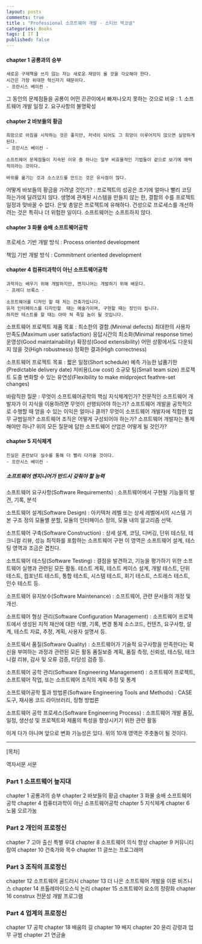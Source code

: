 ```yaml
---
layout: posts
comments: true
title : "Professional 소프트웨어 개발 - 스티브 맥코넬"
categories: Books
tags: [ IT ]
published: false
---
```


#### chapter 1 공룡과의 승부

```text
새로운 구제책을 쓰지 않는 자는 새로운 재앙이 올 것을 각오해야 한다.
시간은 가장 위대한 혁신자기 때문이다.
- 프란시스 베이컨 - 
```

그 동안의 문제점들을 공룡이 어떤 끈끈이에서 빠져나오지 못하는 것으로 비유
 : 1. 소프트웨어 개발 일정
   2. 요구사항의 불명확성

#### chapter 2 바보들의 황금

```text
희망으로 아침을 시작하는 것은 좋지만, 저녁이 되어도 그 희망이 이루어지지 않으면 실망하게 된다.
- 프란시스 베이컨 -
```

```text
소프트웨어 문제점들이 지속된 이유 중 하나는 일부 비효율적인 기법들이 겉으로 보기에 매력적이라는 것이다.
```

```text
바위를 옮기는 것과 소스코드를 만드는 것은 유사점이 많다.
```

어떻게 바보들의 황금을 가려낼 것인가?
 : 프로젝트의 성공은 초기에 얼마나 빨리 코딩하는가에 달려있지 않다.
   생명에 관계된 시스템을 만들지 않는 한, 결함의 수를 프로젝트 일정과 맞바꿀 수 없다.
   은빛 총알은 프로젝트에 유해하다.
   건성으로 프로세스를 개선하려는 것은 특히나 더 위험한 일이다.
   소프트웨어는 소프트하지 않다.

#### chapter 3 화물 숭배 소프트웨어공학

프로세스 기반 개발 방식
 : Process oriented development

책임 기반 개발 방식
 : Commitment oriented development

#### chapter 4 컴퓨터과학이 아닌 소프트웨어공학

```text
과학자는 배우기 위해 개발하지만, 엔지니어는 개발하기 위해 배운다.
- 프레디 브룩스 -
```

```text
소프트웨어를 디자인 할 때 저는 건축가입니다.
유저 인터페이스를 디자인할  때는 예술가이며, 구현할 때는 장인이 됩니다.
하지만 테스트를 할 때는 아마 쳐 죽일 놈이 될 것입니다.
```

소프트웨어 프로젝트 제품 목표
 : 최소한의 결함.(Minimal defects)
   최대한의 사용자 만족도(Maximum user satisfaction)
   응답시간의 최소화(Minimal response time)
   운영성(Good maintainability)
   확장성(Good extensibility)
   어떤 상황에서도 다운되지 않을 것(High robustness)
   정확한 결과(High correctness)

소프트웨어 프로젝트 목표
 : 짧은 일정(Short schedule)
   예측 가능한 납품기한(Predictable delivery date)
   저비용(Low cost)
   소규모 팀(Small team size)
   프로젝트 도중 변화할 수 있는 유연성(Flexibility to make midproject feathre-set changes)

바람직한 질문
 : 무엇이 소프트웨어공학의 핵심 지식체계인가?
   전문적인 소프트웨어 개발자가 이 지식을 이용하려면 무엇이 선행되어야 하는가?
   소프트웨어 개발을 공학적으로 수행할 때 얻을 수 있는 이익은 얼마나 클까?
   무엇이 소프트웨어 개발자에 적합한 업무 규범일까?
   소프트웨어 조직은 어떻게 구성되어야 하는가?
   소프트웨어 개발자는 통제해야만 하나?
   위의 모든 질문에 답한 소프트웨어 산업은 어떻게 될 것인가?

#### chapter 5 지식체계

```text
진실은 혼란보다 실수를 통해 더 빨리 다가올 것이다.
- 프란시스 베이컨 -
```

##### 소프트웨어 엔지니어가 반드시 갖춰야 할 능력

소프트웨어 요구사항(Software Requirements)
 : 소프트웨어에서 구현될 기능들의 발견, 기록, 분석

소프트웨어 설계(Software Design)
 : 아키텍처 레벨 또는 상세 레벨에서의 시스템 기본 구조 정의
   모듈별 분할, 모듈의 인터페이스 정의, 모듈 내의 알고리즘 선택.

소프트웨어 구축(Software Construction)
 : 상세 설계, 코딩, 디버깅, 단위 테스팅, 테크니컬 리뷰, 성능 최적화를 포함하는 소프트웨어 구현
   이 영역은 소프트웨어 설계, 테스팅 영역과 조금은 겹친다.

소프트웨어 테스팅(Software Testing)
 : 결점을 발견하고, 기능을 평가하기 위한 소프트웨어 실행과 관련된 모든 활동.
   테스트 계획, 테스트 케이스 설계, 개발 테스트, 단위 테스트, 컴포넌트 테스트, 통합 테스트, 시스템 테스트, 회기 테스트, 스트레스 테스트, 인수 테스트 등.

소프트웨어 유지보수(Software Maintenance)
 : 소프트웨어, 관련 문서들의 개정 및 개선.

소프트웨어 형상 관리(Software Configuration Management)
 : 소프트웨어 프로젝트에서 생성된 지적 재산에 대한 식별, 기록, 변경 통제
   소스코드, 컨텐츠, 요구사항, 설계, 테스트 자료, 추정, 계획, 사용자 설명서 등.

소프트웨서 품질(Software Quality)
 : 소프트웨어가 기술적 요구사항을 만족한다는 확신을 부여하는 과정과 관련된 모든 활동
   품질보증 계획, 품질 측정, 신뢰성, 테스팅, 테크니컬 리뷰, 감사 및 오류 검증, 타당성 검증 등.

소프트웨어 공학 관리(Software Engineering Management)
 : 소프트웨어 프로젝트, 소프트웨어 작업, 또는 소프트웨어 조직의 계획 추정 및 통계

소프트웨어공학 툴과 방법론(Software Engineering Tools and Methods)
 : CASE 도구, 재사용 코드 라이브러리, 정형 방법론

소프트웨어 공학 프로세스(Software Engineering Process)
 : 소프트웨어 개발 품질, 일정, 생산성 및 프로젝트와 제품의 특성을 향상시키기 위한 관련 활동

이게 다가 아니며 앞으로 변화 가능성은 있다. 위의 10개 영역은 주춧돌이 될 것이다.

---

[목차]

역자서문
서문

### Part 1 소프트웨어 늪지대

chapter 1 공룡과의 승부
chapter 2 바보들의 황금
chapter 3 화물 숭배 소프트웨어공학
chapter 4 컴퓨터과학이 아닌 소프트웨어공학
chapter 5 지식체계
chapter 6 노붐 오르가눔

### Part 2 개인의 프로정신

chapter 7 고아 출신 특별 우대
chapter 8 소프트웨어 의식 향상
chapter 9 커뮤니티 참여
chapter 10 건축가와 목수
chapter 11 글쓰는 프로그래머

### Part 3 조직의 프로정신

chapter 12 소프트웨어 골드러시
chapter 13 더 나은 소프트웨어 개발을 이룬 비즈니스
chapter 14 프톨레마이오스식 논리
chapter 15 소프트웨어 요소의 정량화
chapter 16 construx 전문성 개발 프로그램

### Part 4 업계의 프로정신

chapter 17 공학
chapter 18 배움의 길
chapter 19 배지
chapter 20 윤리 강령과 업무 규범
chapter 21 연금술

